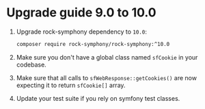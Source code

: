 Upgrade guide 9.0 to 10.0
=========================

1. Upgrade rock-symphony dependency to `10.0`:

   ```bash
   composer require rock-symphony/rock-symphony:^10.0
   ```

2. Make sure you don't have a global class named `sfCookie` in your codebase.
   
3. Make sure that all calls to `sfWebResponse::getCookies()` are now expecting it 
   to return `sfCookie[]` array.

4. Update your test suite if you rely on symfony test classes. 
